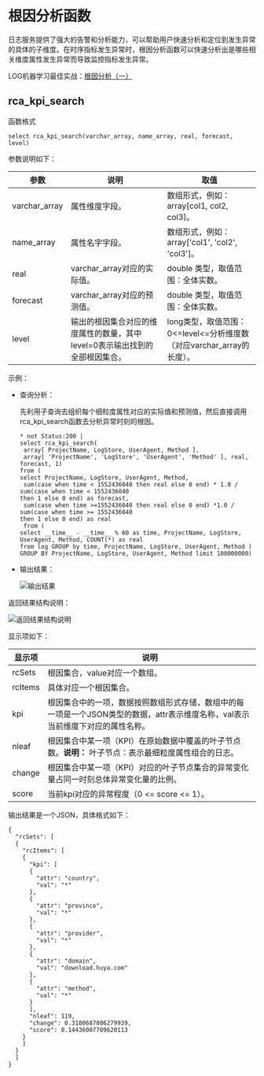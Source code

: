 # 根因分析函数

日志服务提供了强大的告警和分析能力，可以帮助用户快速分析和定位到发生异常的具体的子维度。在时序指标发生异常时，根因分析函数可以快速分析出是哪些相关维度属性发生异常而导致监控指标发生异常。

LOG机器学习最佳实战：[根因分析（一）](https://yq.aliyun.com/articles/694561)

## rca\_kpi\_search

函数格式

```
select rca_kpi_search(varchar_array, name_array, real, forecast, level)
```

参数说明如下：

|参数|说明|取值|
|--|--|--|
|varchar\_array|属性维度字段。|数组形式，例如：array\[col1, col2, col3\]。|
|name\_array|属性名字字段。|数组形式，例如：array\['col1', 'col2', 'col3'\]。|
|real|varchar\_array对应的实际值。|double 类型，取值范围：全体实数。|
|forecast|varchar\_array对应的预测值。|double 类型，取值范围：全体实数。|
|level|输出的根因集合对应的维度属性的数量，其中level=0表示输出找到的全部根因集合。|long类型，取值范围：0<=level<=分析维度数（对应varchar\_array的长度）。|

示例：

-   查询分析：

    先利用子查询去组织每个细粒度属性对应的实际值和预测值，然后直接调用rca\_kpi\_search函数去分析异常时刻的根因。

    ```
    * not Status:200 | 
    select rca_kpi_search(
     array[ ProjectName, LogStore, UserAgent, Method ],
     array[ 'ProjectName', 'LogStore', 'UserAgent', 'Method' ], real, forecast, 1) 
    from ( 
    select ProjectName, LogStore, UserAgent, Method,
     sum(case when time < 1552436040 then real else 0 end) * 1.0 / sum(case when time < 1552436040 
    then 1 else 0 end) as forecast,
     sum(case when time >=1552436040 then real else 0 end) *1.0 / sum(case when time >= 1552436040 
    then 1 else 0 end) as real
     from ( 
    select __time__ - __time__ % 60 as time, ProjectName, LogStore, UserAgent, Method, COUNT(*) as real 
    from log GROUP by time, ProjectName, LogStore, UserAgent, Method ) 
    GROUP BY ProjectName, LogStore, UserAgent, Method limit 100000000)
    ```

-   输出结果：

    ![输出结果](https://static-aliyun-doc.oss-accelerate.aliyuncs.com/assets/img/zh-CN/5340559951/p41211.png)


返回结果结构说明：

![返回结果结构说明](https://static-aliyun-doc.oss-accelerate.aliyuncs.com/assets/img/zh-CN/5340559951/p41212.png)

显示项如下：

|显示项|说明|
|---|--|
|rcSets|根因集合，value对应一个数组。|
|rcItems|具体对应一个根因集合。|
|kpi|根因集合中的一项，数据按照数组形式存储，数组中的每一项是一个JSON类型的数据，attr表示维度名称，val表示当前维度下对应的属性名称。|
|nleaf|根因集合中某一项（KPI）在原始数据中覆盖的叶子节点数。**说明：** 叶子节点：表示最细粒度属性组合的日志。 |
|change|根因集合中某一项（KPI）对应的叶子节点集合的异常变化量占同一时刻总体异常变化量的比例。|
|score|当前kpi对应的异常程度（0 <= score <= 1）。|

输出结果是一个JSON，具体格式如下：

```
{
  "rcSets": [
  {
    "rcItems": [
    {
      "kpi": [
      {
        "attr": "country",
        "val": "*"
      },
      {
        "attr": "province",
        "val": "*"
      },
      {
        "attr": "provider",
        "val": "*"
      },
      {
        "attr": "domain",
        "val": "download.huya.com"
      },
      {
        "attr": "method",
        "val": "*"
      }
      ],
      "nleaf": 119,
      "change": 0.3180687806279939,
      "score": 0.14436007709620113
    }
    ]
  }
  ]
}
```

